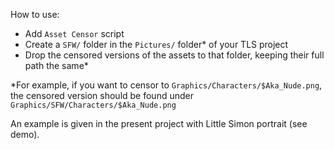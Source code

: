 How to use:
- Add `Asset Censor` script
- Create a `SFW/` folder in the `Pictures/` folder* of your TLS project
- Drop the censored versions of the assets to that folder, keeping their full path the same*

*For example, if you want to censor to `Graphics/Characters/$Aka_Nude.png`, the censored version should be found under `Graphics/SFW/Characters/$Aka_Nude.png`

An example is given in the present project with Little Simon portrait (see demo).
